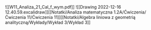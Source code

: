![[W11_Analiza_21_Cal_f_wym.pdf]]
![[Drawing 2022-12-16 12.40.59.excalidraw]][[Notatki/Analiza matematyczna 1.2A/Ćwiczenia/Ćwiczenia 11/Ćwiczenia 11]][[Notatki/Algebra liniowa z geometrią analityczną/Wykłady/Wykład 3/Wykład 3]]